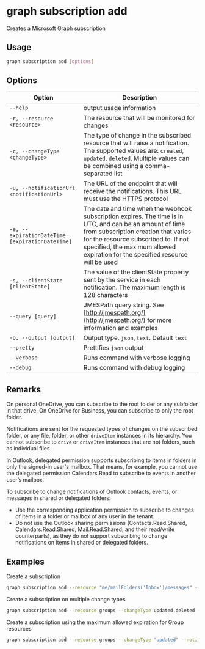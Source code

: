 # graph subscription add

Creates a Microsoft Graph subscription

## Usage

```sh
graph subscription add [options]
```

## Options

Option|Description
------|-----------
`--help`|output usage information
`-r, --resource <resource>`|The resource that will be monitored for changes
`-c, --changeType <changeType>`|The type of change in the subscribed resource that will raise a notification. The supported values are: `created`, `updated`, `deleted`. Multiple values can be combined using a comma-separated list
`-u, --notificationUrl <notificationUrl>`|The URL of the endpoint that will receive the notifications. This URL must use the HTTPS protocol
`-e, --expirationDateTime [expirationDateTime]`|The date and time when the webhook subscription expires. The time is in UTC, and can be an amount of time from subscription creation that varies for the resource subscribed to. If not specified, the maximum allowed expiration for the specified resource will be used
`-s, --clientState [clientState]`|The value of the clientState property sent by the service in each notification. The maximum length is 128 characters
`--query [query]`|JMESPath query string. See [http://jmespath.org/](http://jmespath.org/) for more information and examples
`-o, --output [output]`|Output type. `json,text`. Default `text`
`--pretty`|Prettifies `json` output
`--verbose`|Runs command with verbose logging
`--debug`|Runs command with debug logging

## Remarks

On personal OneDrive, you can subscribe to the root folder or any subfolder in that drive. On OneDrive for Business, you can subscribe to only the root folder.

Notifications are sent for the requested types of changes on the subscribed folder, or any file, folder, or other `driveItem` instances in its hierarchy. You cannot subscribe to `drive` or `driveItem` instances that are not folders, such as individual files.

In Outlook, delegated permission supports subscribing to items in folders in only the signed-in user's mailbox.
That means, for example, you cannot use the delegated permission Calendars.Read to subscribe to events in another user’s mailbox.

To subscribe to change notifications of Outlook contacts, events, or messages in shared or delegated folders:

- Use the corresponding application permission to subscribe to changes of items in a folder or mailbox of any user in the tenant.
- Do not use the Outlook sharing permissions (Contacts.Read.Shared, Calendars.Read.Shared, Mail.Read.Shared, and their read/write counterparts), as they do not support subscribing to change notifications on items in shared or delegated folders.

## Examples

Create a subscription

```sh
graph subscription add --resource "me/mailFolders('Inbox')/messages" --changeType "updated" --notificationUrl "https://webhook.azurewebsites.net/api/send/myNotifyClient" --expirationDateTime "2016-11-20T18:23:45.935Z" --clientState "secretClientState"

```

Create a subscription on multiple change types

```sh
graph subscription add --resource groups --changeType updated,deleted --notificationUrl "https://webhook.azurewebsites.net/api/send/myNotifyClient" --expirationDateTime "2016-11-20T18:23:45.935Z" --clientState "secretClientState"

```

Create a subscription using the maximum allowed expiration for Group resources

```sh
graph subscription add --resource groups --changeType "updated" --notificationUrl "https://webhook.azurewebsites.net/api/send/myNotifyClient"
```
